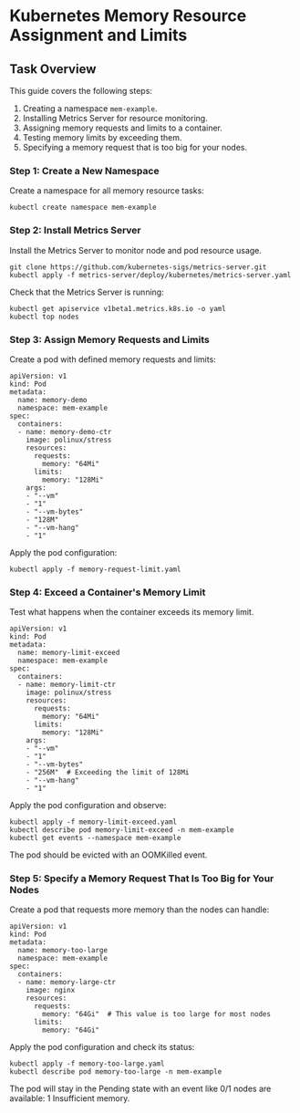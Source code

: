 # Kubernetes Memory Resource Assignment and Limits

## Task Overview

This guide covers the following steps:
1. Creating a namespace `mem-example`.
2. Installing Metrics Server for resource monitoring.
3. Assigning memory requests and limits to a container.
4. Testing memory limits by exceeding them.
5. Specifying a memory request that is too big for your nodes.

### Step 1: Create a New Namespace

Create a namespace for all memory resource tasks:

```
kubectl create namespace mem-example
```
### Step 2: Install Metrics Server
Install the Metrics Server to monitor node and pod resource usage.

```
git clone https://github.com/kubernetes-sigs/metrics-server.git
kubectl apply -f metrics-server/deploy/kubernetes/metrics-server.yaml
```

Check that the Metrics Server is running:

```
kubectl get apiservice v1beta1.metrics.k8s.io -o yaml
kubectl top nodes
```
### Step 3: Assign Memory Requests and Limits

Create a pod with defined memory requests and limits:

```
apiVersion: v1
kind: Pod
metadata:
  name: memory-demo
  namespace: mem-example
spec:
  containers:
  - name: memory-demo-ctr
    image: polinux/stress
    resources:
      requests:
        memory: "64Mi"
      limits:
        memory: "128Mi"
    args:
    - "--vm"
    - "1"
    - "--vm-bytes"
    - "128M"
    - "--vm-hang"
    - "1"
```
Apply the pod configuration:
```
kubectl apply -f memory-request-limit.yaml
```
### Step 4: Exceed a Container's Memory Limit
Test what happens when the container exceeds its memory limit.

```
apiVersion: v1
kind: Pod
metadata:
  name: memory-limit-exceed
  namespace: mem-example
spec:
  containers:
  - name: memory-limit-ctr
    image: polinux/stress
    resources:
      requests:
        memory: "64Mi"
      limits:
        memory: "128Mi"
    args:
    - "--vm"
    - "1"
    - "--vm-bytes"
    - "256M"  # Exceeding the limit of 128Mi
    - "--vm-hang"
    - "1"
```
Apply the pod configuration and observe:

```
kubectl apply -f memory-limit-exceed.yaml
kubectl describe pod memory-limit-exceed -n mem-example
kubectl get events --namespace mem-example
```
The pod should be evicted with an OOMKilled event.

### Step 5: Specify a Memory Request That Is Too Big for Your Nodes

Create a pod that requests more memory than the nodes can handle:

```
apiVersion: v1
kind: Pod
metadata:
  name: memory-too-large
  namespace: mem-example
spec:
  containers:
  - name: memory-large-ctr
    image: nginx
    resources:
      requests:
        memory: "64Gi"  # This value is too large for most nodes
      limits:
        memory: "64Gi"
```
Apply the pod configuration and check its status:

```
kubectl apply -f memory-too-large.yaml
kubectl describe pod memory-too-large -n mem-example
```

The pod will stay in the Pending state with an event like 0/1 nodes are available: 1 Insufficient memory.





